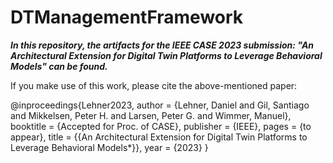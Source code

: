 # DTManagementFramework

___In this repository, the artifacts for the IEEE CASE 2023 submission: "An Architectural Extension for Digital Twin Platforms to Leverage Behavioral Models" can be found.___

If you make use of this work, please cite the above-mentioned paper:  

@inproceedings{Lehner2023,
author = {Lehner, Daniel and Gil, Santiago and Mikkelsen, Peter H. and Larsen, Peter G. and Wimmer, Manuel},
booktitle = {Accepted for Proc. of CASE},
publisher = {IEEE},
pages = {to appear},
title = {{An Architectural Extension for Digital Twin Platforms to Leverage Behavioral Models*}},
year = {2023}
}
